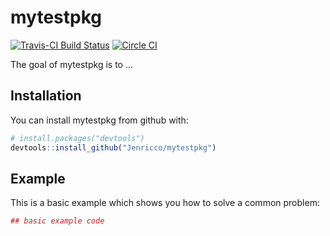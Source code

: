 
<!-- README.md is generated from README.Rmd. Please edit that file -->
mytestpkg
=========

[![Travis-CI Build Status](https://travis-ci.org/Jenricco/mytestpkg.svg?branch=master)](https://travis-ci.org/Jenricco/mytestpkg) [![Circle CI](https://circleci.com/gh/Jenricco/mytestpkg.svg?style=shield&circle-token=:circle-token)](https://circleci.com/gh/Jenricco/mytestpkg)

The goal of mytestpkg is to ...

Installation
------------

You can install mytestpkg from github with:

``` r
# install.packages("devtools")
devtools::install_github("Jenricco/mytestpkg")
```

Example
-------

This is a basic example which shows you how to solve a common problem:

``` r
## basic example code
```
